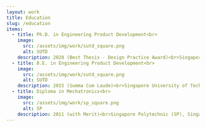 ```yaml
---
layout: work
title: Education
slug: /education
items:
  - title: Ph.D. in Engineering Product Development<br>
    image:
      src: /assets/img/work/sutd_square.png
      alt: SUTD
    description: 2020 (Best Thesis - Design Practice Award)<br>Singapore University of Technology and Design (SUTD), Singapore<br>Thesis - "Design, Development and Control of Samara-inspired Autorotating Wings for Aerial Payload Deployment"
  - title: B.E. in Engineering Product Development<br>
    image:
      src: /assets/img/work/sutd_square.png
      alt: SUTD
    description: 2015 (Summa Cum Laude)<br>Singapore University of Technology and Design (SUTD), Singapore<br>Final Year Project - Long Endurance Multi-Rotor UAV
  - title: Diploma in Mechatronics<br>
    image:
      src: /assets/img/work/sp_square.png
      alt: SP
    description: 2011 (with Merit)<br>Singapore Polytechnic (SP), Singapore<br>Final Year Project - Self Bilateral Manipulator to Retain and Improve Upper Limb Functional Capability
---
```

<br />
